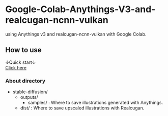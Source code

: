 # Google-Colab-Anythings-V3-and-realcugan-ncnn-vulkan
using Anythings v3 and realcugan-ncnn-vulkan with Google Colab.
## How to use
↓Quick start↓<br/>
[Click here](https://colab.research.google.com/github/HidemaruOwO/Google-Colab-Anythings-V3-and-realcugan-ncnn-vulkan/blob/master/Anything_v3.ipynb)
### About directory
- stable-diffusion/
  - outputs/
    - samples/ : Where to save illustrations generated with Anythings.
  - dist/ : Where to save upscaled illustrations with Realcugan.
